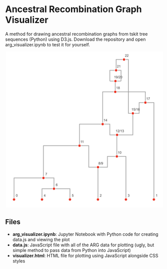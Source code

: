 # Ancestral Recombination Graph Visualizer

A method for drawing ancestral recombination graphs from tskit tree sequences (Python) using D3.js. Download the repository and open arg_visualizer.ipynb to test it for yourself.

<p align="center">
  <img alt="ARG Visualizer Example" src="./README_pics/arg_visualizer.png" width="500">
</p>

## Files

- **arg_visualizer.ipynb**: Jupyter Notebook with Python code for creating data.js and viewing the plot
- **data.js**: JavaScript file with all of the ARG data for plotting (ugly, but simple method to pass data from Python into JavaScript)
- **visualizer.html**: HTML file for plotting using JavaScript alongside CSS styles
